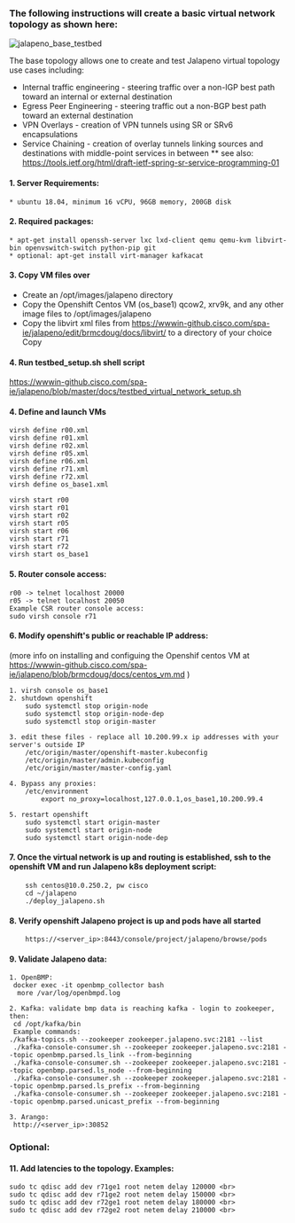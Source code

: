 ### The following instructions will create a basic virtual network topology as shown here:
![jalapeno_base_testbed](https://wwwin-github.cisco.com/spa-ie/jalapeno/blob/brmcdoug/docs/jalapeno_base_testbed.png "jalapeno-base-testbed")

The base topology allows one to create and test Jalapeno virtual topology use cases including:
* Internal traffic engineering - steering traffic over a non-IGP best path toward an internal or external destination
* Egress Peer Engineering - steering traffic out a non-BGP best path toward an external destination
* VPN Overlays - creation of VPN tunnels using SR or SRv6 encapsulations
* Service Chaining - creation of overlay tunnels linking sources and destinations with middle-point services in between
** see also: https://tools.ietf.org/html/draft-ietf-spring-sr-service-programming-01

#### 1. Server Requirements: 
    * ubuntu 18.04, minimum 16 vCPU, 96GB memory, 200GB disk

#### 2. Required packages:
    * apt-get install openssh-server lxc lxd-client qemu qemu-kvm libvirt-bin openvswitch-switch python-pip git
    * optional: apt-get install virt-manager kafkacat

#### 3. Copy VM files over
* Create an /opt/images/jalapeno directory
* Copy the Openshift Centos VM (os_base1) qcow2, xrv9k, and any other image files to /opt/images/jalapeno
* Copy the libvirt xml files from https://wwwin-github.cisco.com/spa-ie/jalapeno/edit/brmcdoug/docs/libvirt/ to a directory of your choice
Copy 

#### 4. Run testbed_setup.sh shell script
https://wwwin-github.cisco.com/spa-ie/jalapeno/blob/master/docs/testbed_virtual_network_setup.sh

#### 4. Define and launch VMs
    virsh define r00.xml
    virsh define r01.xml
    virsh define r02.xml
    virsh define r05.xml
    virsh define r06.xml
    virsh define r71.xml
    virsh define r72.xml
    virsh define os_base1.xml

    virsh start r00
    virsh start r01
    virsh start r02
    virsh start r05
    virsh start r06
    virsh start r71
    virsh start r72
    virsh start os_base1

#### 5. Router console access:
    r00 -> telnet localhost 20000
    r05 -> telnet localhost 20050
    Example CSR router console access:
    sudo virsh console r71

#### 6. Modify openshift's public or reachable IP address:
(more info on installing and configuing the Openshif centos VM at https://wwwin-github.cisco.com/spa-ie/jalapeno/blob/brmcdoug/docs/centos_vm.md )

    1. virsh console os_base1
    2. shutdown openshift
        sudo systemctl stop origin-node
        sudo systemctl stop origin-node-dep
        sudo systemctl stop origin-master

    3. edit these files - replace all 10.200.99.x ip addresses with your server's outside IP
        /etc/origin/master/openshift-master.kubeconfig
        /etc/origin/master/admin.kubeconfig
        /etc/origin/master/master-config.yaml

    4. Bypass any proxies:
        /etc/environment
            export no_proxy=localhost,127.0.0.1,os_base1,10.200.99.4

    5. restart openshift
        sudo systemctl start origin-master
        sudo systemctl start origin-node
        sudo systemctl start origin-node-dep

#### 7. Once the virtual network is up and routing is established, ssh to the openshift VM and run Jalapeno k8s deployment script:
        ssh centos@10.0.250.2, pw cisco
        cd ~/jalapeno
        ./deploy_jalapeno.sh 

#### 8. Verify openshift Jalapeno project is up and pods have all started
        https://<server_ip>:8443/console/project/jalapeno/browse/pods

#### 9. Validate Jalapeno data:
    1. OpenBMP:
     docker exec -it openbmp_collector bash
      more /var/log/openbmpd.log

    2. Kafka: validate bmp data is reaching kafka - login to zookeeper, then:
     cd /opt/kafka/bin
     Example commands:
    ./kafka-topics.sh --zookeeper zookeeper.jalapeno.svc:2181 --list
     ./kafka-console-consumer.sh --zookeeper zookeeper.jalapeno.svc:2181 --topic openbmp.parsed.ls_link --from-beginning
     ./kafka-console-consumer.sh --zookeeper zookeeper.jalapeno.svc:2181 --topic openbmp.parsed.ls_node --from-beginning
     ./kafka-console-consumer.sh --zookeeper zookeeper.jalapeno.svc:2181 --topic openbmp.parsed.ls_prefix --from-beginning
     ./kafka-console-consumer.sh --zookeeper zookeeper.jalapeno.svc:2181 --topic openbmp.parsed.unicast_prefix --from-beginning

    3. Arango:
     http://<server_ip>:30852

### Optional:

#### 11. Add latencies to the topology. Examples:
    sudo tc qdisc add dev r71ge1 root netem delay 120000 <br>
    sudo tc qdisc add dev r71ge2 root netem delay 150000 <br>
    sudo tc qdisc add dev r72ge1 root netem delay 180000 <br>
    sudo tc qdisc add dev r72ge2 root netem delay 210000 <br>
